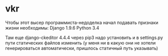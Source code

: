 # vkr
 
 Чтобы этот высер программиста-недоделка начал подавать признаки жизни необходимы:
 Django 1.9.6
 Python 3.4
 

Там еще django-ckeditor 4.4.4 через pip3 надо установить и в settings.py пути статических файлов изменить (у меня ни в какую они не хотели генерироваться автоматически, пришлось статичный путь указывать)
